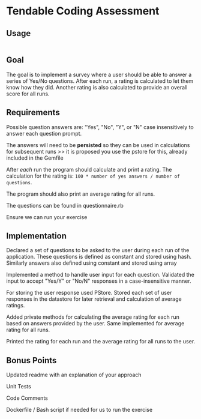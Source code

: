 # Tendable Coding Assessment

## Usage

```sh run_questionnaire.sh
```

## Goal

The goal is to implement a survey where a user should be able to answer a series of Yes/No questions. After each run, a rating is calculated to let them know how they did. Another rating is also calculated to provide an overall score for all runs.

## Requirements

Possible question answers are: "Yes", "No", "Y", or "N" case insensitively to answer each question prompt.

The answers will need to be **persisted** so they can be used in calculations for subsequent runs >> it is proposed you use the pstore for this, already included in the Gemfile

After _each_ run the program should calculate and print a rating. The calculation for the rating is: `100 * number of yes answers / number of questions`.

The program should also print an average rating for all runs.

The questions can be found in questionnaire.rb

Ensure we can run your exercise

## Implementation

Declared a set of questions to be asked to the user during each run of the application. These questions is defined as constant and stored using hash. Similarly answers also defined using constant and stored using array

Implemented a method to handle user input for each question. Validated the input to accept "Yes/Y" or "No/N" responses in a case-insensitive manner.

For storing the user response used PStore. Stored each set of user responses in the datastore for later retrieval and calculation of average ratings.

Added private methods for calculating the average rating for each run based on answers provided by the user. Same implemented for average rating for all runs.

Printed the rating for each run and the average rating for all runs to the user.

## Bonus Points

Updated readme with an explanation of your approach

Unit Tests

Code Comments

Dockerfile / Bash script if needed for us to run the exercise

